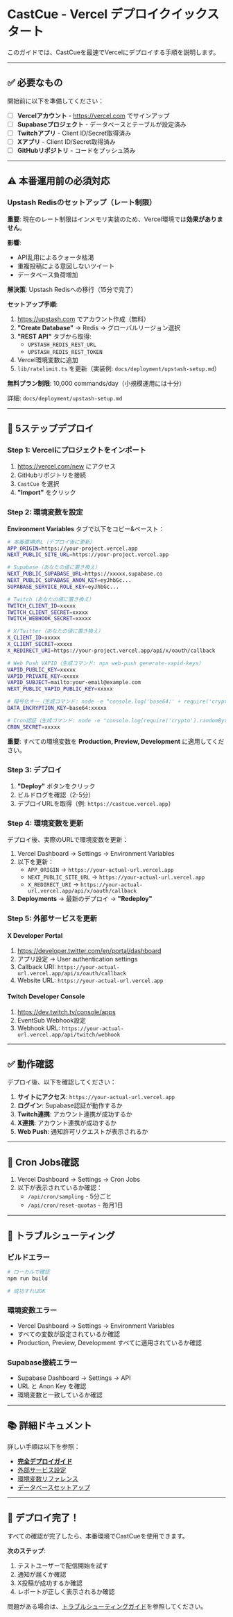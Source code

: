 # CastCue - Vercel デプロイクイックスタート

このガイドでは、CastCueを最速でVercelにデプロイする手順を説明します。

---

## ✅ 必要なもの

開始前に以下を準備してください：

- [ ] **Vercelアカウント** - https://vercel.com でサインアップ
- [ ] **Supabaseプロジェクト** - データベースとテーブルが設定済み
- [ ] **Twitchアプリ** - Client ID/Secret取得済み
- [ ] **Xアプリ** - Client ID/Secret取得済み
- [ ] **GitHubリポジトリ** - コードをプッシュ済み

---

## ⚠️ 本番運用前の必須対応

### Upstash Redisのセットアップ（レート制限）

**重要**: 現在のレート制限はインメモリ実装のため、Vercel環境では**効果がありません**。

**影響**:
- API乱用によるクォータ枯渇
- 重複投稿による意図しないツイート
- データベース負荷増加

**解決策**: Upstash Redisへの移行（15分で完了）

**セットアップ手順**:
1. https://upstash.com でアカウント作成（無料）
2. **"Create Database"** → Redis → グローバルリージョン選択
3. **"REST API"** タブから取得:
   - `UPSTASH_REDIS_REST_URL`
   - `UPSTASH_REDIS_REST_TOKEN`
4. Vercel環境変数に追加
5. `lib/ratelimit.ts` を更新（実装例: `docs/deployment/upstash-setup.md`）

**無料プラン制限**: 10,000 commands/day（小規模運用には十分）

詳細: `docs/deployment/upstash-setup.md`

---

## 🚀 5ステップデプロイ

### Step 1: Vercelにプロジェクトをインポート

1. https://vercel.com/new にアクセス
2. GitHubリポジトリを接続
3. `CastCue` を選択
4. **"Import"** をクリック

### Step 2: 環境変数を設定

**Environment Variables** タブで以下をコピー&ペースト：

```bash
# 本番環境URL（デプロイ後に更新）
APP_ORIGIN=https://your-project.vercel.app
NEXT_PUBLIC_SITE_URL=https://your-project.vercel.app

# Supabase（あなたの値に置き換え）
NEXT_PUBLIC_SUPABASE_URL=https://xxxxx.supabase.co
NEXT_PUBLIC_SUPABASE_ANON_KEY=eyJhbGc...
SUPABASE_SERVICE_ROLE_KEY=eyJhbGc...

# Twitch（あなたの値に置き換え）
TWITCH_CLIENT_ID=xxxxx
TWITCH_CLIENT_SECRET=xxxxx
TWITCH_WEBHOOK_SECRET=xxxxx

# X/Twitter（あなたの値に置き換え）
X_CLIENT_ID=xxxxx
X_CLIENT_SECRET=xxxxx
X_REDIRECT_URI=https://your-project.vercel.app/api/x/oauth/callback

# Web Push VAPID（生成コマンド: npx web-push generate-vapid-keys）
VAPID_PUBLIC_KEY=xxxxx
VAPID_PRIVATE_KEY=xxxxx
VAPID_SUBJECT=mailto:your-email@example.com
NEXT_PUBLIC_VAPID_PUBLIC_KEY=xxxxx

# 暗号化キー（生成コマンド: node -e "console.log('base64:' + require('crypto').randomBytes(32).toString('base64'))"）
DATA_ENCRYPTION_KEY=base64:xxxxx

# Cron認証（生成コマンド: node -e "console.log(require('crypto').randomBytes(32).toString('hex'))"）
CRON_SECRET=xxxxx
```

**重要**: すべての環境変数を **Production, Preview, Development** に適用してください。

### Step 3: デプロイ

1. **"Deploy"** ボタンをクリック
2. ビルドログを確認（2-5分）
3. デプロイURLを取得（例: `https://castcue.vercel.app`）

### Step 4: 環境変数を更新

デプロイ後、実際のURLで環境変数を更新：

1. Vercel Dashboard → Settings → Environment Variables
2. 以下を更新：
   - `APP_ORIGIN` → `https://your-actual-url.vercel.app`
   - `NEXT_PUBLIC_SITE_URL` → `https://your-actual-url.vercel.app`
   - `X_REDIRECT_URI` → `https://your-actual-url.vercel.app/api/x/oauth/callback`
3. **Deployments** → 最新のデプロイ → **"Redeploy"**

### Step 5: 外部サービスを更新

#### X Developer Portal
1. https://developer.twitter.com/en/portal/dashboard
2. アプリ設定 → User authentication settings
3. Callback URI: `https://your-actual-url.vercel.app/api/x/oauth/callback`
4. Website URL: `https://your-actual-url.vercel.app`

#### Twitch Developer Console
1. https://dev.twitch.tv/console/apps
2. EventSub Webhook設定
3. Webhook URL: `https://your-actual-url.vercel.app/api/twitch/webhook`

---

## ✅ 動作確認

デプロイ後、以下を確認してください：

1. **サイトにアクセス**: `https://your-actual-url.vercel.app`
2. **ログイン**: Supabase認証が動作するか
3. **Twitch連携**: アカウント連携が成功するか
4. **X連携**: アカウント連携が成功するか
5. **Web Push**: 通知許可リクエストが表示されるか

---

## 🔧 Cron Jobs確認

1. Vercel Dashboard → Settings → Cron Jobs
2. 以下が表示されているか確認：
   - `/api/cron/sampling` - 5分ごと
   - `/api/cron/reset-quotas` - 毎月1日

---

## 🐛 トラブルシューティング

### ビルドエラー
```bash
# ローカルで確認
npm run build

# 成功すればOK
```

### 環境変数エラー
- Vercel Dashboard → Settings → Environment Variables
- すべての変数が設定されているか確認
- Production, Preview, Development すべてに適用されているか確認

### Supabase接続エラー
- Supabase Dashboard → Settings → API
- URL と Anon Key を確認
- 環境変数と一致しているか確認

---

## 📚 詳細ドキュメント

詳しい手順は以下を参照：
- **[完全デプロイガイド](docs/deployment/vercel-deployment.md)**
- [外部サービス設定](docs/setup/external-services.md)
- [環境変数リファレンス](docs/setup/env-variables.md)
- [データベースセットアップ](docs/database/db-setup-tasks.md)

---

## 🎉 デプロイ完了！

すべての確認が完了したら、本番環境でCastCueを使用できます。

**次のステップ**:
1. テストユーザーで配信開始を試す
2. 通知が届くか確認
3. X投稿が成功するか確認
4. レポートが正しく表示されるか確認

問題がある場合は、[トラブルシューティングガイド](docs/development/troubleshooting.md)を参照してください。
